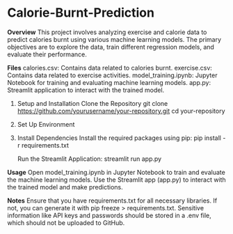 # Calorie-Burnt-Prediction

**Overview**
This project involves analyzing exercise and calorie data to predict calories burnt using various machine learning models. The primary objectives are to explore the data, train different regression models, and evaluate their performance.

**Files**
calories.csv: Contains data related to calories burnt.
exercise.csv: Contains data related to exercise activities.
model_training.ipynb: Jupyter Notebook for training and evaluating machine learning models.
app.py: Streamlit application to interact with the trained model.

1) Setup and Installation
    Clone the Repository
    git clone https://github.com/yourusername/your-repository.git
    cd your-repository

2) Set Up Environment

3)  Install Dependencies
    Install the required packages using pip:
    pip install -r requirements.txt

    Run the Streamlit Application:
    streamlit run app.py
    
**Usage**
Open model_training.ipynb in Jupyter Notebook to train and evaluate the machine learning models.
Use the Streamlit app (app.py) to interact with the trained model and make predictions.

**Notes**
Ensure that you have requirements.txt for all necessary libraries. If not, you can generate it with pip freeze > requirements.txt.
Sensitive information like API keys and passwords should be stored in a .env file, which should not be uploaded to GitHub.
